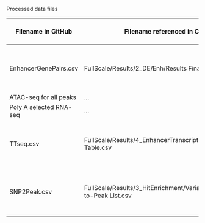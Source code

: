 Processed data files

| Filename in GitHub  | Filename referenced in Code | Variable name in R Code | Description |
| ------------- | ------------- | ------------- |------------- |
| EnhancerGenePairs.csv  | FullScale/Results/2_DE/Enh/Results Final.csv  | res.final | Results of the CRISPRi screen differential expression analysis|
| ATAC-seq for all peaks | ...| ... |...|
| Poly A selected RNA-seq | ... | ... |...|
| TTseq.csv  | FullScale/Results/4_EnhancerTranscription/TTseq/Results Table.csv  | tt | TTseq and Ribodepleted RNA-seq data for all 979 candidate enhancers |
| SNP2Peak.csv  | FullScale/Results/3_HitEnrichment/Variants/Final - SNP-to-Peak List.csv  | snp2peak | Annotation of the 979 candidate enhancerswith SNPs from dbSNP153|

